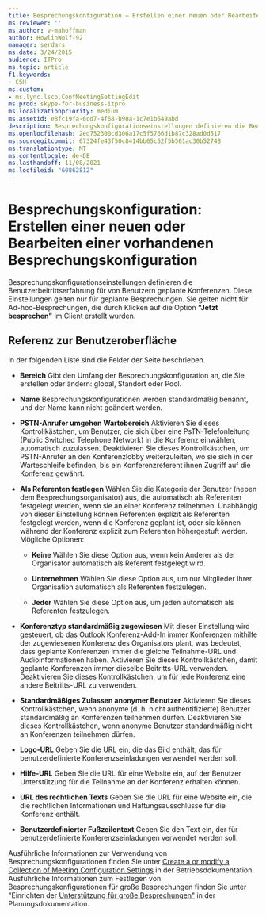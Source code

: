 ```yaml
---
title: Besprechungskonfiguration – Erstellen einer neuen oder Bearbeiten einer vorhandenen Besprechungskonfiguration
ms.reviewer: ''
ms.author: v-mahoffman
author: HowlinWolf-92
manager: serdars
ms.date: 3/24/2015
audience: ITPro
ms.topic: article
f1.keywords:
- CSH
ms.custom:
- ms.lync.lscp.ConfMeetingSettingEdit
ms.prod: skype-for-business-itpro
ms.localizationpriority: medium
ms.assetid: e8fc19fa-6cd7-4f68-b90a-1c7e1b649abd
description: Besprechungskonfigurationseinstellungen definieren die Benutzerbeitrittserfahrung für von Benutzern geplante Konferenzen. Diese Einstellungen gelten nur für geplante Besprechungen. Sie gelten nicht für Ad-hoc-Besprechungen, die durch Klicken auf die Option "Jetzt besprechen" im Client erstellt wurden.
ms.openlocfilehash: 2ed752300cd306a17c5f5766d1b87c328ad0d517
ms.sourcegitcommit: 67324fe43f50c8414bb65c52f5b561ac30b52748
ms.translationtype: MT
ms.contentlocale: de-DE
ms.lasthandoff: 11/08/2021
ms.locfileid: "60862812"
---
```

# <a name="meeting-configuration-create-new-or-edit-existing"></a>Besprechungskonfiguration: Erstellen einer neuen oder Bearbeiten einer vorhandenen Besprechungskonfiguration

Besprechungskonfigurationseinstellungen definieren die Benutzerbeitrittserfahrung für von Benutzern geplante Konferenzen. Diese Einstellungen gelten nur für geplante Besprechungen. Sie gelten nicht für Ad-hoc-Besprechungen, die durch Klicken auf die Option **"Jetzt besprechen"** im Client erstellt wurden.

## <a name="ui-reference"></a>Referenz zur Benutzeroberfläche

In der folgenden Liste sind die Felder der Seite beschrieben.

- **Bereich** Gibt den Umfang der Besprechungskonfiguration an, die Sie erstellen oder ändern: global, Standort oder Pool.

- **Name** Besprechungskonfigurationen werden standardmäßig benannt, und der Name kann nicht geändert werden.

- **PSTN-Anrufer umgehen Wartebereich** Aktivieren Sie dieses Kontrollkästchen, um Benutzer, die sich über eine PsTN-Telefonleitung (Public Switched Telephone Network) in die Konferenz einwählen, automatisch zuzulassen. Deaktivieren Sie dieses Kontrollkästchen, um PSTN-Anrufer an den Konferenzlobby weiterzuleiten, wo sie sich in der Warteschleife befinden, bis ein Konferenzreferent ihnen Zugriff auf die Konferenz gewährt.

- **Als Referenten festlegen** Wählen Sie die Kategorie der Benutzer (neben dem Besprechungsorganisator) aus, die automatisch als Referenten festgelegt werden, wenn sie an einer Konferenz teilnehmen. Unabhängig von dieser Einstellung können Referenten explizit als Referenten festgelegt werden, wenn die Konferenz geplant ist, oder sie können während der Konferenz explizit zum Referenten höhergestuft werden. Mögliche Optionen:

  - **Keine** Wählen Sie diese Option aus, wenn kein Anderer als der Organisator automatisch als Referent festgelegt wird.

  - **Unternehmen** Wählen Sie diese Option aus, um nur Mitglieder Ihrer Organisation automatisch als Referenten festzulegen.

  - **Jeder** Wählen Sie diese Option aus, um jeden automatisch als Referenten festzulegen.

- **Konferenztyp standardmäßig zugewiesen** Mit dieser Einstellung wird gesteuert, ob das Outlook Konferenz-Add-In immer Konferenzen mithilfe der zugewiesenen Konferenz des Organisators plant, was bedeutet, dass geplante Konferenzen immer die gleiche Teilnahme-URL und Audioinformationen haben. Aktivieren Sie dieses Kontrollkästchen, damit geplante Konferenzen immer dieselbe Beitritts-URL verwenden. Deaktivieren Sie dieses Kontrollkästchen, um für jede Konferenz eine andere Beitritts-URL zu verwenden.

- **Standardmäßiges Zulassen anonymer Benutzer** Aktivieren Sie dieses Kontrollkästchen, wenn anonyme (d. h. nicht authentifizierte) Benutzer standardmäßig an Konferenzen teilnehmen dürfen. Deaktivieren Sie dieses Kontrollkästchen, wenn anonyme Benutzer standardmäßig nicht an Konferenzen teilnehmen dürfen.

- **Logo-URL** Geben Sie die URL ein, die das Bild enthält, das für benutzerdefinierte Konferenzseinladungen verwendet werden soll.

- **Hilfe-URL** Geben Sie die URL für eine Website ein, auf der Benutzer Unterstützung für die Teilnahme an der Konferenz erhalten können.

- **URL des rechtlichen Texts** Geben Sie die URL für eine Website ein, die die rechtlichen Informationen und Haftungsausschlüsse für die Konferenz enthält.

- **Benutzerdefinierter Fußzeilentext** Geben Sie den Text ein, der für benutzerdefinierte Konferenzseinladungen verwendet werden soll.

Ausführliche Informationen zur Verwendung von Besprechungskonfigurationen finden Sie unter [Create a or modify a Collection of Meeting Configuration Settings](/previous-versions/office/lync-server-2013/lync-server-2013-create-or-modify-a-collection-of-meeting-configuration-settings) in der Betriebsdokumentation. Ausführliche Informationen zum Festlegen von Besprechungskonfigurationen für große Besprechungen finden Sie unter "Einrichten der [Unterstützung für große Besprechungen"](/previous-versions/office/lync-server-2013/lync-server-2013-setting-up-support-for-large-meetings) in der Planungsdokumentation.